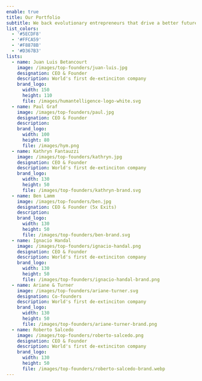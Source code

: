 ```yaml
---
enable: true
title: Our Portfolio
subtitle: We back evolutionary entrepreneurs that drive a better future forward
list_colors:
  - '#5ECDF8'
  - '#FFCA59'
  - '#F8878B'
  - '#D367B3'
lists:
  - name: Juan Luis Betancourt
    image: /images/top-founders/juan-luis.jpg
    designation: CEO & Founder
    description: World's first de-extinciton company
    brand_logo:
      width: 150
      height: 110
      file: /images/humantelligence-logo-white.svg
  - name: Paul Graf
    image: /images/top-founders/paul.jpg
    designation: CEO & Founder
    description:
    brand_logo:
      width: 100
      height: 80
      file: /images/hym.png
  - name: Kathryn Fantauzzi
    image: /images/top-founders/kathryn.jpg
    designation: CEO & Founder
    description: World's first de-extinciton company
    brand_logo:
      width: 130
      height: 50
      file: /images/top-founders/kathryn-brand.svg
  - name: Ben Lamm
    image: /images/top-founders/ben.jpg
    designation: CEO & Founder (5x Exits)
    description:
    brand_logo:
      width: 130
      height: 50
      file: /images/top-founders/ben-brand.svg
  - name: Ignacio Handal
    image: /images/top-founders/ignacio-handal.png
    designation: CEO & Founder
    description: World's first de-extinciton company
    brand_logo:
      width: 130
      height: 50
      file: /images/top-founders/ignacio-handal-brand.png
  - name: Ariane & Turner
    image: /images/top-founders/ariane-turner.svg
    designation: Co-founders
    description: World's first de-extinciton company
    brand_logo:
      width: 130
      height: 50
      file: /images/top-founders/ariane-turner-brand.png
  - name: Roberto Salcedo
    image: /images/top-founders/roberto-salcedo.png
    designation: CEO & Founder
    description: World's first de-extinciton company
    brand_logo:
      width: 130
      height: 50
      file: /images/top-founders/roberto-salcedo-brand.webp
---
```


